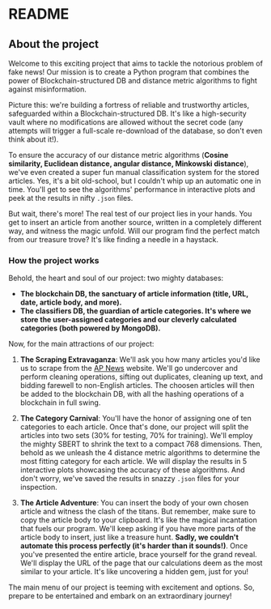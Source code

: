 # README

## About the project

Welcome to this exciting project that aims to tackle the notorious problem of fake news! Our mission is to create a Python program that combines the power of Blockchain-structured DB and distance metric algorithms to fight against misinformation.

Picture this: we're building a fortress of reliable and trustworthy articles, safeguarded within a Blockchain-structured DB. It's like a high-security vault where no modifications are allowed without the secret code (any attempts will trigger a full-scale re-download of the database, so don't even think about it!).

To ensure the accuracy of our distance metric algorithms (**Cosine similarity, Euclidean distance, angular distance, Minkowski distance**), we've even created a super fun manual classification system for the stored articles. Yes, it's a bit old-school, but I couldn't whip up an automatic one in time. You'll get to see the algorithms' performance in interactive plots and peek at the results in nifty `.json` files.

But wait, there's more! The real test of our project lies in your hands. You get to insert an article from another source, written in a completely different way, and witness the magic unfold. Will our program find the perfect match from our treasure trove? It's like finding a needle in a haystack.

### How the project works

Behold, the heart and soul of our project: two mighty databases:

- **The blockchain DB, the sanctuary of article information (title, URL, date, article body, and more).**
- **The classifiers DB, the guardian of article categories. It's where we store the user-assigned categories and our cleverly calculated categories (both powered by MongoDB).**

Now, for the main attractions of our project:

1. **The Scraping Extravaganza**: We'll ask you how many articles you'd like us to scrape from the [AP News](https://apnews.com/) website. We'll go undercover and perform cleaning operations, sifting out duplicates, cleaning up text, and bidding farewell to non-English articles. The choosen articles will then be added to the blockchain DB, with all the hashing operations of a blockchain in full swing.

2. **The Category Carnival**: You'll have the honor of assigning one of ten categories to each article. Once that's done, our project will split the articles into two sets (30% for testing, 70% for training). We'll employ the mighty SBERT to shrink the text to a compact 768 dimensions. Then, behold as we unleash the 4 distance metric algorithms to determine the most fitting category for each article. We will display the results in 5 interactive plots showcasing the accuracy of these algorithms. And don't worry, we've saved the results in snazzy `.json` files for your inspection.

3. **The Article Adventure**: You can insert the body of your own chosen article and witness the clash of the titans. But remember, make sure to copy the article body to your clipboard. It's like the magical incantation that fuels our program. We'll keep asking if you have more parts of the article body to insert, just like a treasure hunt. **Sadly, we couldn't automate this process perfectly (it's harder than it sounds!)**. Once you've presented the entire article, brace yourself for the grand reveal. We'll display the URL of the page that our calculations deem as the most similar to your article. It's like uncovering a hidden gem, just for you!

The main menu of our project is teeming with excitement and options. So, prepare to be entertained and embark on an extraordinary journey!